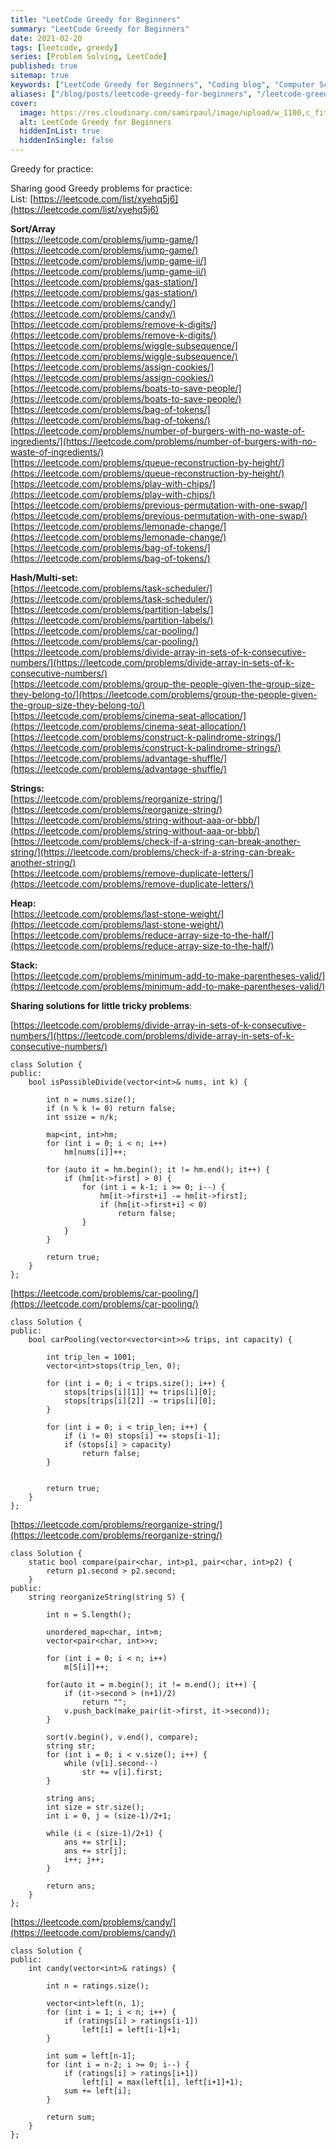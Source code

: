 ```yaml
---
title: "LeetCode Greedy for Beginners"
summary: "LeetCode Greedy for Beginners"
date: 2021-02-20
tags: [leetcode, greedy]
series: [Problem Solving, LeetCode]
published: true
sitemap: true
keywords: ["LeetCode Greedy for Beginners", "Coding blog", "Computer Science"]
aliases: ["/blog/posts/leetcode-greedy-for-beginners", "/leetcode-greedy-for-beginners", "/blog/leetcode-greedy-for-beginners"]
cover:
  image: https://res.cloudinary.com/samirpaul/image/upload/w_1100,c_fit,co_rgb:FFFFFF,l_text:Arial_75_bold:LeetCode Greedy for Beginners/og-image.webp
  alt: LeetCode Greedy for Beginners
  hiddenInList: true
  hiddenInSingle: false
---
```



Greedy for practice:

Sharing good Greedy problems for practice:  
List: [https://leetcode.com/list/xyehq5j6](https://leetcode.com/list/xyehq5j6)

**Sort/Array**  
[https://leetcode.com/problems/jump-game/](https://leetcode.com/problems/jump-game/)  
[https://leetcode.com/problems/jump-game-ii/](https://leetcode.com/problems/jump-game-ii/)  
[https://leetcode.com/problems/gas-station/](https://leetcode.com/problems/gas-station/)  
[https://leetcode.com/problems/candy/](https://leetcode.com/problems/candy/)  
[https://leetcode.com/problems/remove-k-digits/](https://leetcode.com/problems/remove-k-digits/)  
[https://leetcode.com/problems/wiggle-subsequence/](https://leetcode.com/problems/wiggle-subsequence/)  
[https://leetcode.com/problems/assign-cookies/](https://leetcode.com/problems/assign-cookies/)  
[https://leetcode.com/problems/boats-to-save-people/](https://leetcode.com/problems/boats-to-save-people/)  
[https://leetcode.com/problems/bag-of-tokens/](https://leetcode.com/problems/bag-of-tokens/)  
[https://leetcode.com/problems/number-of-burgers-with-no-waste-of-ingredients/](https://leetcode.com/problems/number-of-burgers-with-no-waste-of-ingredients/)  
[https://leetcode.com/problems/queue-reconstruction-by-height/](https://leetcode.com/problems/queue-reconstruction-by-height/)  
[https://leetcode.com/problems/play-with-chips/](https://leetcode.com/problems/play-with-chips/)  
[https://leetcode.com/problems/previous-permutation-with-one-swap/](https://leetcode.com/problems/previous-permutation-with-one-swap/)  
[https://leetcode.com/problems/lemonade-change/](https://leetcode.com/problems/lemonade-change/)  
[https://leetcode.com/problems/bag-of-tokens/](https://leetcode.com/problems/bag-of-tokens/)

**Hash/Multi-set:**  
[https://leetcode.com/problems/task-scheduler/](https://leetcode.com/problems/task-scheduler/)  
[https://leetcode.com/problems/partition-labels/](https://leetcode.com/problems/partition-labels/)  
[https://leetcode.com/problems/car-pooling/](https://leetcode.com/problems/car-pooling/)  
[https://leetcode.com/problems/divide-array-in-sets-of-k-consecutive-numbers/](https://leetcode.com/problems/divide-array-in-sets-of-k-consecutive-numbers/)  
[https://leetcode.com/problems/group-the-people-given-the-group-size-they-belong-to/](https://leetcode.com/problems/group-the-people-given-the-group-size-they-belong-to/)  
[https://leetcode.com/problems/cinema-seat-allocation/](https://leetcode.com/problems/cinema-seat-allocation/)  
[https://leetcode.com/problems/construct-k-palindrome-strings/](https://leetcode.com/problems/construct-k-palindrome-strings/)  
[https://leetcode.com/problems/advantage-shuffle/](https://leetcode.com/problems/advantage-shuffle/)

**Strings:**  
[https://leetcode.com/problems/reorganize-string/](https://leetcode.com/problems/reorganize-string/)  
[https://leetcode.com/problems/string-without-aaa-or-bbb/](https://leetcode.com/problems/string-without-aaa-or-bbb/)  
[https://leetcode.com/problems/check-if-a-string-can-break-another-string/](https://leetcode.com/problems/check-if-a-string-can-break-another-string/)  
[https://leetcode.com/problems/remove-duplicate-letters/](https://leetcode.com/problems/remove-duplicate-letters/)

**Heap:**  
[https://leetcode.com/problems/last-stone-weight/](https://leetcode.com/problems/last-stone-weight/)  
[https://leetcode.com/problems/reduce-array-size-to-the-half/](https://leetcode.com/problems/reduce-array-size-to-the-half/)

**Stack:**  
[https://leetcode.com/problems/minimum-add-to-make-parentheses-valid/](https://leetcode.com/problems/minimum-add-to-make-parentheses-valid/)

**Sharing solutions for little tricky problems**:

[https://leetcode.com/problems/divide-array-in-sets-of-k-consecutive-numbers/](https://leetcode.com/problems/divide-array-in-sets-of-k-consecutive-numbers/)

```
class Solution {
public:
	bool isPossibleDivide(vector<int>& nums, int k) {

		int n = nums.size();
		if (n % k != 0) return false;
		int ssize = n/k;

		map<int, int>hm;
		for (int i = 0; i < n; i++)
			hm[nums[i]]++;

		for (auto it = hm.begin(); it != hm.end(); it++) {
			if (hm[it->first] > 0) {
				for (int i = k-1; i >= 0; i--) {
					hm[it->first+i] -= hm[it->first];
					if (hm[it->first+i] < 0)
						return false;
				}
			}
		}

		return true;
	}
};
```

[https://leetcode.com/problems/car-pooling/](https://leetcode.com/problems/car-pooling/)

```
class Solution {
public:
	bool carPooling(vector<vector<int>>& trips, int capacity) {

		int trip_len = 1001;
		vector<int>stops(trip_len, 0);

		for (int i = 0; i < trips.size(); i++) {
			stops[trips[i][1]] += trips[i][0];
			stops[trips[i][2]] -= trips[i][0];
		}

		for (int i = 0; i < trip_len; i++) {
			if (i != 0) stops[i] += stops[i-1];
			if (stops[i] > capacity)
				return false;
		}


		return true;
	}
};
```

[https://leetcode.com/problems/reorganize-string/](https://leetcode.com/problems/reorganize-string/)

```
class Solution {
	static bool compare(pair<char, int>p1, pair<char, int>p2) {
		return p1.second > p2.second;
	}
public:
	string reorganizeString(string S) {

		int n = S.length();

		unordered_map<char, int>m;
		vector<pair<char, int>>v;

		for (int i = 0; i < n; i++) 
			m[S[i]]++;

		for(auto it = m.begin(); it != m.end(); it++) {
			if (it->second > (n+1)/2)
				return "";
			v.push_back(make_pair(it->first, it->second));
		}

		sort(v.begin(), v.end(), compare);
		string str;
		for (int i = 0; i < v.size(); i++) {
			while (v[i].second--)
				str += v[i].first;
		}

		string ans;
		int size = str.size();
		int i = 0, j = (size-1)/2+1;

		while (i < (size-1)/2+1) {
			ans += str[i];
			ans += str[j];
			i++; j++;
		}

		return ans;
	}
};
```

[https://leetcode.com/problems/candy/](https://leetcode.com/problems/candy/)

```
class Solution {
public:
	int candy(vector<int>& ratings) {

		int n = ratings.size();

		vector<int>left(n, 1); 
		for (int i = 1; i < n; i++) {
			if (ratings[i] > ratings[i-1])
				left[i] = left[i-1]+1;
		}

		int sum = left[n-1];
		for (int i = n-2; i >= 0; i--) {
			if (ratings[i] > ratings[i+1])
				left[i] = max(left[i], left[i+1]+1);
			sum += left[i];
		}

		return sum;
	}
};
```
